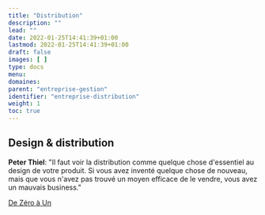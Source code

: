 ```yaml
---
title: "Distribution"
description: ""
lead: ""
date: 2022-01-25T14:41:39+01:00
lastmod: 2022-01-25T14:41:39+01:00
draft: false
images: [ ]
type: docs
menu:
domaines:
parent: "entreprise-gestion"
identifier: "entreprise-distribution"
weight: 1
toc: true
---
```


## Design & distribution

**Peter Thiel**: "Il faut voir la distribution comme quelque chose d'essentiel au design de votre produit. Si vous avez
inventé quelque chose de nouveau, mais que vous n'avez pas trouvé un moyen efficace de le vendre, vous avez un mauvais
business."

[De Zéro à Un](https://amzn.to/4aMw2bs)